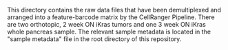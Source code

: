 This directory contains the raw data files that have been demultiplexed and arranged into a feature-barcode matrix by the CellRanger Pipeline. There are two orthotopic, 2 week ON iKras tumors and one 3 week ON iKras whole pancreas sample. The relevant sample metadata is located in the "sample metadata" file in the root directory of this repository.
